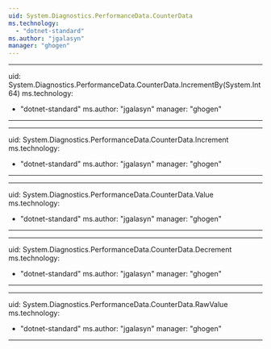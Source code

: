 ```yaml
---
uid: System.Diagnostics.PerformanceData.CounterData
ms.technology: 
  - "dotnet-standard"
ms.author: "jgalasyn"
manager: "ghogen"
---
```


---
uid: System.Diagnostics.PerformanceData.CounterData.IncrementBy(System.Int64)
ms.technology: 
  - "dotnet-standard"
ms.author: "jgalasyn"
manager: "ghogen"
---

---
uid: System.Diagnostics.PerformanceData.CounterData.Increment
ms.technology: 
  - "dotnet-standard"
ms.author: "jgalasyn"
manager: "ghogen"
---

---
uid: System.Diagnostics.PerformanceData.CounterData.Value
ms.technology: 
  - "dotnet-standard"
ms.author: "jgalasyn"
manager: "ghogen"
---

---
uid: System.Diagnostics.PerformanceData.CounterData.Decrement
ms.technology: 
  - "dotnet-standard"
ms.author: "jgalasyn"
manager: "ghogen"
---

---
uid: System.Diagnostics.PerformanceData.CounterData.RawValue
ms.technology: 
  - "dotnet-standard"
ms.author: "jgalasyn"
manager: "ghogen"
---
